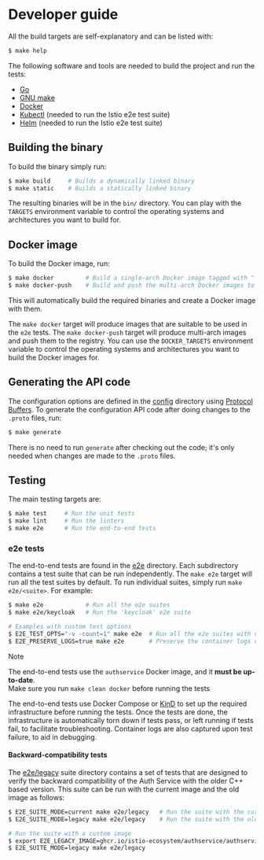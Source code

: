 # Developer guide

All the build targets are self-explanatory and can be listed with:

```bash
$ make help
```

The following software and tools are needed to build the project and run the tests:

* [Go](https://golang.org/dl/)
* [GNU make](https://www.gnu.org/software/make/)
* [Docker](https://docs.docker.com/get-docker/)
* [Kubectl](https://kubernetes.io/docs/tasks/tools/install-kubectl/) (needed to run the Istio e2e test suite)
* [Helm](https://helm.sh/docs/intro/install/) (needed to run the Istio e2e test suite)


## Building the binary

To build the binary simply run:

```bash
$ make build     # Builds a dynamically linked binary
$ make static    # Builds a statically linked binary
```

The resulting binaries will be in the `bin/` directory. You can play with the 
`TARGETS` environment variable to control the operating systems and architectures you want
to build for.


## Docker image

To build the Docker image, run:

```bash
$ make docker         # Build a single-arch Docker image tagged with "-latest-$arch" 
$ make docker-push    # Build and push the multi-arch Docker images to the registry
```

This will automatically build the required binaries and create a Docker image with them.

The `make docker` target will produce images that are suitable to be used in the `e2e` tests.
The `make docker-push` target will produce multi-arch images and push them to the registry.
You can use the `DOCKER_TARGETS` environment variable to control the operating systems and architectures
you want to build the Docker images for.


## Generating the API code

The configuration options are defined in the [config](config/) directory using [Protocol Buffers](https://protobuf.dev/).
To generate the configuration API code after doing changes to the `.proto` files, run:

```bash
$ make generate
```

There is no need to run `generate` after checking out the code; it's only needed when changes are made to
the `.proto` files.


## Testing

The main testing targets are:

```bash
$ make test     # Run the unit tests
$ make lint     # Run the linters
$ make e2e      # Run the end-to-end tests
```

### e2e tests

The end-to-end tests are found in the [e2e](e2e/) directory. Each subdirectory contains a test suite
that can be run independently. The `make e2e` target will run all the test suites by default. To run
individual suites, simply run `make e2e/<suite>`. For example:

```bash
$ make e2e            # Run all the e2e suites
$ make e2e/keycloak   # Run the 'keycloak' e2e suite

# Examples with custom test options
$ E2E_TEST_OPTS="-v -count=1" make e2e  # Run all the e2e suites with verbose output and no caching
$ E2E_PRESERVE_LOGS=true make e2e       # Preserve the container logs even if tests succeed
```

> [!Note]
> The end-to-end tests use the `authservice` Docker image, and it **must be up-to-date**.  
> Make sure you run `make clean docker` before running the tests

The end-to-end tests use Docker Compose or [KinD](https://kind.sigs.k8s.io/) to set up the required
infrastructure before running the tests.  Once the tests are done, the infrastructure is automatically
torn down if tests pass, or left running  if tests fail, to facilitate troubleshooting. Container logs
are also captured upon test failure, to aid in debugging.

#### Backward-compatibility tests

The [e2e/legacy](e2e/legacy/) suite directory contains a set of tests that are designed to verify the
backward compatibility of the Auth Service with the older C++ based version. This suite can be run with
the current image and the old image as follows:

```bash
$ E2E_SUITE_MODE=current make e2e/legacy   # Run the suite with the current image
$ E2E_SUITE_MODE=legacy make e2e/legacy    # Run the suite with the old authservice image

# Run the suite with a custom image
$ export E2E_LEGACY_IMAGE=ghcr.io/istio-ecosystem/authservice/authservice:0.5.3
$ E2E_SUITE_MODE=legacy make e2e/legacy
```
